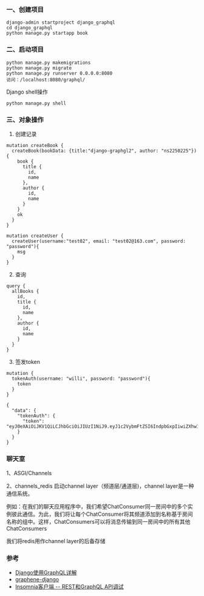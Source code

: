 ### 一、创建项目
```
django-admin startproject django_graphql
cd django_graphql
python manage.py startapp book
```

### 二、启动项目
```
python manage.py makemigrations
python manage.py migrate
python manage.py runserver 0.0.0.0:8080
访问：/localhost:8080/graphql/
```

Django shell操作
```
python manage.py shell
```

### 三、对象操作
1. 创建记录
```
mutation createBook {
  createBook(bookData: {title:"django-graphgl2", author: "ns2250225"}) {
    book {
      title {
        id,
        name
      },
      author {
        id,
        name
      }
    }
    ok
  }
}
```

```
mutation createUser {
  createUser(username:"test02", email: "test02@163.com", password: "password"){
    msg
  }
}
```

2. 查询
```
query {
  allBooks {
    id,
    title {
      id,
      name
    },
    author {
      id,
      name
    }
  }
}
```

3. 签发token
```
mutation {
  tokenAuth(username: "willi", password: "password"){
    token
  }
}
```

```
{
  "data": {
    "tokenAuth": {
      "token": "eyJ0eXAiOiJKV1QiLCJhbGciOiJIUzI1NiJ9.eyJ1c2VybmFtZSI6IndpbGxpIiwiZXhwIjoxNjAyMzEyNTY2LCJvcmlnSWF0IjoxNjAyMzEyMjY2fQ.VTd6Fu7h2ocix8c17idjQmRYpuBQ8fN8j_s7LEW9D_8"
    }
  }
}
```

### 聊天室
1、ASGI/Channels

2、channels_redis
启动channel layer（频道层/通道层)，channel layer是一种通信系统。

例如：在我们的聊天应用程序中，我们希望ChatConsumer同一房间中的多个实例彼此通信。为此，我们将让每个ChatConsumer将其频道添加到名称基于房间名称的组中。这样，ChatConsumers可以将消息传输到同一房间中的所有其他ChatConsumers

我们将redis用作channel layer的后备存储


### 参考
- [Django使用GraphQL详解](https://blog.csdn.net/ns2250225/article/details/79348914)
- [graphene-django](https://www.howtographql.com/graphql-python/0-introduction/)
- [Insomnia客户端 -- REST和GraphQL API调试](https://insomnia.rest/download/)